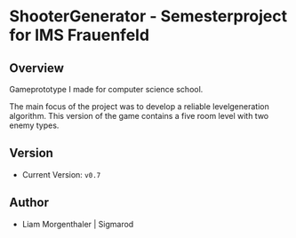 # ShooterGenerator - Semesterproject for IMS Frauenfeld 

## Overview
Gameprototype I made for computer science school.

The main focus of the project was to develop a reliable levelgeneration algorithm. 
This version of the game contains a five room level with two enemy types.

## Version
* Current Version: `v0.7`

## Author
* Liam Morgenthaler | Sigmarod
